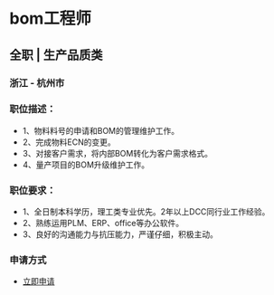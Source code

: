 
# bom工程师
## 全职  |  生产品质类
### 浙江 - 杭州市

### 职位描述：
- 1、物料料号的申请和BOM的管理维护工作。
- 2、完成物料ECN的变更。
- 3、对接客户需求，将内部BOM转化为客户需求格式。
- 4、量产项目的BOM升级维护工作。

### 职位要求：
- 1、全日制本科学历，理工类专业优先。2年以上DCC同行业工作经验。
- 2、熟练运用PLM、ERP、office等办公软件。
- 3、良好的沟通能力与抗压能力，严谨仔细，积极主动。
### 申请方式
- <a href="mailto:hr@tuya.com?subject=求职简历-bom工程师-来自GitHub">立即申请</a>
